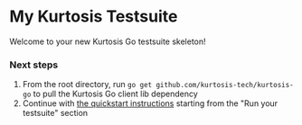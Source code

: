 My Kurtosis Testsuite
=====================
Welcome to your new Kurtosis Go testsuite skeleton! 

### Next steps

1. From the root directory, run `go get github.com/kurtosis-tech/kurtosis-go` to pull the Kurtosis Go client lib dependency
1. Continue with [the quickstart instructions](https://github.com/kurtosis-tech/kurtosis-docs/blob/master/quickstart.md) starting from the "Run your testsuite" section
